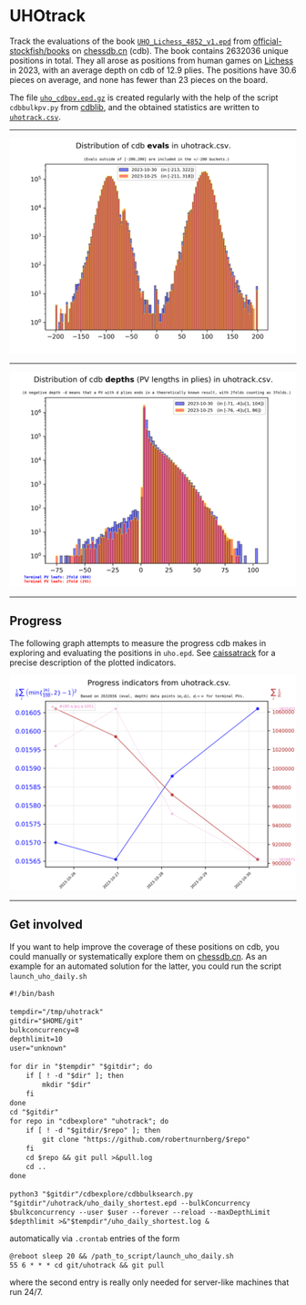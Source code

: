 # UHOtrack

Track the evaluations of the book
[`UHO_Lichess_4852_v1.epd`](https://github.com/official-stockfish/books/raw/master/UHO_Lichess_4852_v1.epd.zip) from
[official-stockfish/books](https://github.com/official-stockfish/books)
on [chessdb.cn](https://chessdb.cn/queryc_en/) (cdb). 
The book contains 2632036 unique positions in total. They all arose as positions
from human games on [Lichess](https://lichess.org) in 2023, 
with an average depth on cdb of 12.9 plies.
The positions have 30.6 pieces on average, and none has fewer than 23 pieces 
on the board.

The file [`uho_cdbpv.epd.gz`](https://drive.google.com/file/d/1yR3AlKSEcrezsSDRPPyD99N9vry_NArD/view?usp=sharing) is created regularly
with the help of the script `cdbbulkpv.py` from 
[cdblib](https://github.com/robertnurnberg/cdblib), and the obtained statistics
are written to [`uhotrack.csv`](uhotrack.csv).

---

<p align="center"> <img src="uhotrack.png?raw=true"> </p>

---

<p align="center"> <img src="uhotrackpv.png?raw=true"> </p>

---

## Progress

The following graph attempts to measure the progress cdb makes in exploring
and evaluating the positions in `uho.epd`. See
[caissatrack](https://github.com/robertnurnberg/caissatrack)
for a precise description of the plotted indicators.

<p align="center"> <img src="uhotracktime.png?raw=true"> </p>

---

## Get involved

If you want to help improve the coverage of these positions on cdb, you could
manually or systematically explore them on [chessdb.cn](https://chessdb.cn/queryc_en/). As an example for an automated solution for the latter, you could 
run the script `launch_uho_daily.sh`
```shell
#!/bin/bash

tempdir="/tmp/uhotrack"
gitdir="$HOME/git"
bulkconcurrency=8
depthlimit=10
user="unknown"

for dir in "$tempdir" "$gitdir"; do
    if [ ! -d "$dir" ]; then
        mkdir "$dir"
    fi
done
cd "$gitdir"
for repo in "cdbexplore" "uhotrack"; do
    if [ ! -d "$gitdir/$repo" ]; then
        git clone "https://github.com/robertnurnberg/$repo"
    fi
    cd $repo && git pull >&pull.log
    cd ..
done

python3 "$gitdir"/cdbexplore/cdbbulksearch.py "$gitdir"/uhotrack/uho_daily_shortest.epd --bulkConcurrency $bulkconcurrency --user $user --forever --reload --maxDepthLimit $depthlimit >&"$tempdir"/uho_daily_shortest.log &
```
automatically via `.crontab` entries of the form
```
@reboot sleep 20 && /path_to_script/launch_uho_daily.sh
55 6 * * * cd git/uhotrack && git pull
```
where the second entry is really only needed for server-like machines that run
24/7.
